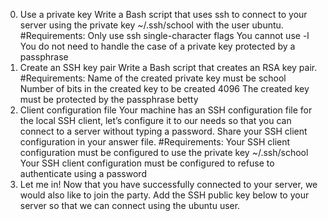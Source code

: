 0. Use a private key
Write a Bash script that uses ssh to connect to your server using the private key ~/.ssh/school with the user ubuntu.
#Requirements:
Only use ssh single-character flags
You cannot use -l
You do not need to handle the case of a private key protected by a passphrase
1. Create an SSH key pair
Write a Bash script that creates an RSA key pair.
#Requirements:
Name of the created private key must be school
Number of bits in the created key to be created 4096
The created key must be protected by the passphrase betty
2. Client configuration file
Your machine has an SSH configuration file for the local SSH client, let’s configure it to our needs so that you can connect to a server without typing a password. Share your SSH client configuration in your answer file.
#Requirements:
Your SSH client configuration must be configured to use the private key ~/.ssh/school
Your SSH client configuration must be configured to refuse to authenticate using a password
3. Let me in!
Now that you have successfully connected to your server, we would also like to join the party.
Add the SSH public key below to your server so that we can connect using the ubuntu user.
